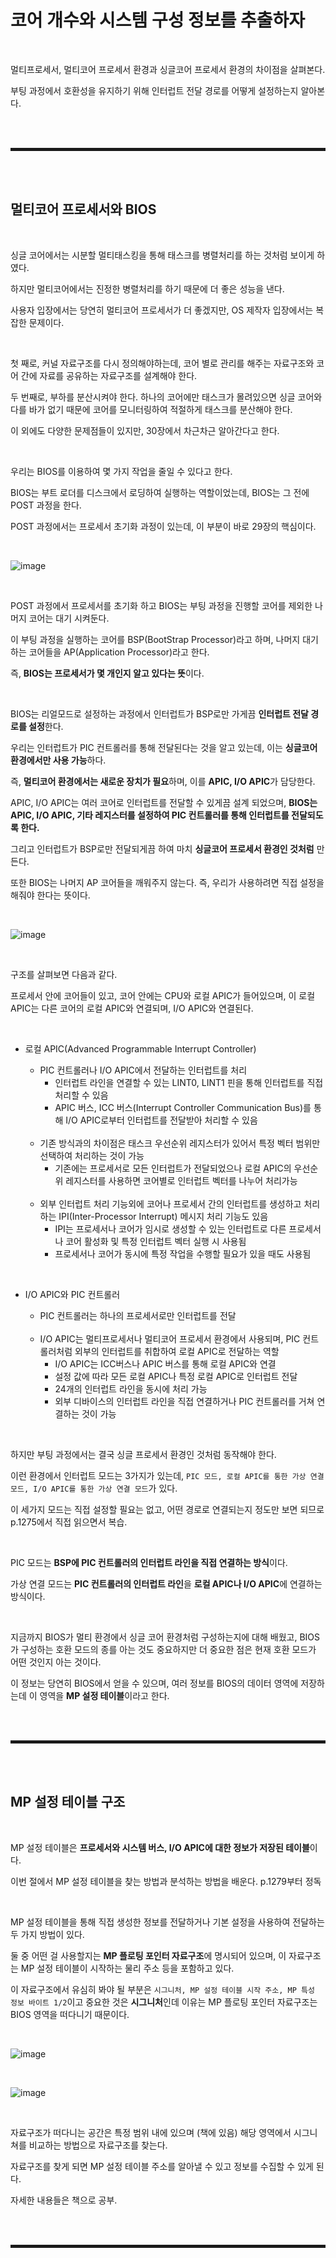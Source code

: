 # 코어 개수와 시스템 구성 정보를 추출하자

<br>

멀티프로세서, 멀티코어 프로세서 환경과 싱글코어 프로세서 환경의 차이점을 살펴본다.

부팅 과정에서 호환성을 유지하기 위해 인터럽트 전달 경로를 어떻게 설정하는지 알아본다.

<br><br>
<hr style="border: 2px solid;">
<br><br>

## 멀티코어 프로세서와 BIOS

<br>

싱글 코어에서는 시분할 멀티태스킹을 통해 태스크를 병렬처리를 하는 것처럼 보이게 하였다.

하지만 멀티코어에서는 진정한 병렬처리를 하기 때문에 더 좋은 성능을 낸다.

사용자 입장에서는 당연히 멀티코어 프로세서가 더 좋겠지만, OS 제작자 입장에서는 복잡한 문제이다.

<br>

첫 째로, 커널 자료구조를 다시 정의해야하는데, 코어 별로 관리를 해주는 자료구조와 코어 간에 자료를 공유하는 자료구조를 설계해야 한다.

두 번째로, 부하를 분산시켜야 한다. 하나의 코어에만 태스크가 몰려있으면 싱글 코어와 다를 바가 없기 때문에 코어를 모니터링하여 적절하게 태스크를 분산해야 한다.

이 외에도 다양한 문제점들이 있지만, 30장에서 차근차근 알아간다고 한다.

<br>

우리는 BIOS를 이용하여 몇 가지 작업을 줄일 수 있다고 한다.

BIOS는 부트 로더를 디스크에서 로딩하여 실행하는 역할이었는데, BIOS는 그 전에 POST 과정을 한다.

POST 과정에서는 프로세서 초기화 과정이 있는데, 이 부분이 바로 29장의 핵심이다.

<br>

![image](https://user-images.githubusercontent.com/52172169/205571235-71a7f631-c678-4987-a0cc-6c5b817e0dcb.png)

<br>

POST 과정에서 프로세서를 초기화 하고 BIOS는 부팅 과정을 진행할 코어를 제외한 나머지 코어는 대기 시켜둔다.

이 부팅 과정을 실행하는 코어를 BSP(BootStrap Processor)라고 하며, 나머지 대기하는 코어들을 AP(Application Processor)라고 한다.

즉, **BIOS는 프로세서가 몇 개인지 알고 있다는 뜻**이다.

<br>

BIOS는 리얼모드로 설정하는 과정에서 인터럽트가 BSP로만 가게끔 **인터럽트 전달 경로를 설정**한다.

우리는 인터럽트가 PIC 컨트롤러를 통해 전달된다는 것을 알고 있는데, 이는 **싱글코어 환경에서만 사용 가능**하다.

즉, **멀티코어 환경에서는 새로운 장치가 필요**하며, 이를 **APIC, I/O APIC**가 담당한다.

APIC, I/O APIC는 여러 코어로 인터럽트를 전달할 수 있게끔 설계 되었으며, **BIOS는 APIC, I/O APIC, 기타 레지스터를 설정하여 PIC 컨트롤러를 통해 인터럽트를 전달되도록 한다.**

그리고 인터럽트가 BSP로만 전달되게끔 하여 마치 **싱글코어 프로세서 환경인 것처럼** 만든다.

또한 BIOS는 나머지 AP 코어들을 깨워주지 않는다. 즉, 우리가 사용하려면 직접 설정을 해줘야 한다는 뜻이다.

<br>

![image](https://user-images.githubusercontent.com/52172169/205576431-f452dd87-0606-4702-878a-b07a94cf28a6.png)

<br>

구조를 살펴보면 다음과 같다.

프로세서 안에 코어들이 있고, 코어 안에는 CPU와 로컬 APIC가 들어있으며, 이 로컬 APIC는 다른 코어의 로컬 APIC와 연결되며, I/O APIC와 연결된다.

<br>

+ 로컬 APIC(Advanced Programmable Interrupt Controller)
  + PIC 컨트롤러나 I/O APIC에서 전달하는 인터럽트를 처리
    + 인터럽트 라인을 연결할 수 있는 LINT0, LINT1 핀을 통해 인터럽트를 직접 처리할 수 있음 
    + APIC 버스, ICC 버스(Interrupt Controller Communication Bus)를 통해 I/O APIC로부터 인터럽트를 전달받아 처리할 수 있음
  
  <br>
  
  + 기존 방식과의 차이점은 태스크 우선순위 레지스터가 있어서 특정 벡터 범위만 선택하여 처리하는 것이 가능
    + 기존에는 프로세서로 모든 인터럽트가 전달되었으나 로컬 APIC의 우선순위 레지스터를 사용하면 코어별로 인터럽트 벡터를 나누어 처리가능
  
  <br>
  
  + 외부 인터럽트 처리 기능외에 코어나 프로세서 간의 인터럽트를 생성하고 처리하는 IPI(Inter-Processor Interrupt) 메시지 처리 기능도 있음
    + IPI는 프로세서나 코어가 임시로 생성할 수 있는 인터럽트로 다른 프로세서나 코어 활성화 및 특정 인터럽트 벡터 실행 시 사용됨
    + 프로세서나 코어가 동시에 특정 작업을 수행할 필요가 있을 때도 사용됨   

<br>

+ I/O APIC와 PIC 컨트롤러
  + PIC 컨트롤러는 하나의 프로세서로만 인터럽트를 전달
  
  <br>
  
  + I/O APIC는 멀티프로세서나 멀티코어 프로세서 환경에서 사용되며, PIC 컨트롤러처럼 외부의 인터럽트를 취합하여 로컬 APIC로 전달하는 역할
    + I/O APIC는 ICC버스나 APIC 버스를 통해 로컬 APIC와 연결
    + 설정 값에 따라 모든 로컬 APIC나 특정 로컬 APIC로 인터럽트 전달
    + 24개의 인터럽트 라인을 동시에 처리 가능
    + 외부 디바이스의 인터럽트 라인을 직접 연결하거나 PIC 컨트롤러를 거쳐 연결하는 것이 가능

<br>

하지만 부팅 과정에서는 결국 싱글 프로세서 환경인 것처럼 동작해야 한다.

이런 환경에서 인터럽트 모드는 3가지가 있는데, ```PIC 모드, 로컬 APIC를 통한 가상 연결 모드, I/O APIC를 통한 가상 연결 모드```가 있다.

이 세가지 모드는 직접 설정할 필요는 없고, 어떤 경로로 연결되는지 정도만 보면 되므로 p.1275에서 직접 읽으면서 복습.

<br>

PIC 모드는 **BSP에 PIC 컨트롤러의 인터럽트 라인을 직접 연결하는 방식**이다.

가상 연결 모드는 **PIC 컨트롤러의 인터럽트 라인**을 **로컬 APIC나 I/O APIC**에 연결하는 방식이다.

<br>

지금까지 BIOS가 멀티 환경에서 싱글 코어 환경처럼 구성하는지에 대해 배웠고, BIOS가 구성하는 호환 모드의 종를 아는 것도 중요하지만 더 중요한 점은 현재 호환 모드가 어떤 것인지 아는 것이다.
 
이 정보는 당연히 BIOS에서 얻을 수 있으며, 여러 정보를 BIOS의 데이터 영역에 저장하는데 이 영역을 **MP 설정 테이블**이라고 한다. 

<br><br>
<hr style="border: 2px solid;">
<br><br>

## MP 설정 테이블 구조

<br>

MP 설정 테이블은 **프로세서와 시스템 버스, I/O APIC에 대한 정보가 저장된 테이블**이다.

이번 절에서 MP 설정 테이블을 찾는 방법과 분석하는 방법을 배운다. p.1279부터 정독

<br>

MP 설정 테이블을 통해 직접 생성한 정보를 전달하거나 기본 설정을 사용하여 전달하는 두 가지 방법이 있다.

둘 중 어떤 걸 사용할지는 **MP 플로팅 포인터 자료구조**에 명시되어 있으며, 이 자료구조는 MP 설정 테이블이 시작하는 물리 주소 등을 포함하고 있다.

이 자료구조에서 유심히 봐야 될 부분은 ```시그니처, MP 설정 테이블 시작 주소, MP 특성 정보 바이트 1/2```이고 중요한 것은 **시그니처**인데 이유는 MP 플로팅 포인터 자료구조는 BIOS 영역을 떠다니기 때문이다.

<br>

![image](https://user-images.githubusercontent.com/52172169/205593671-37c1d39f-3e18-4c5c-bb0e-6b467f38d32b.png)

<br>

![image](https://user-images.githubusercontent.com/52172169/205593696-87b27862-1549-45f1-ac12-43b394649513.png)

<br>

자료구조가 떠다니는 공간은 특정 범위 내에 있으며 (책에 있음) 해당 영역에서 시그니쳐를 비교하는 방법으로 자료구조를 찾는다.

자료구조를 찾게 되면 MP 설정 테이블 주소를 알아낼 수 있고 정보를 수집할 수 있게 된다.

자세한 내용들은 책으로 공부.

<br><br>
<hr style="border: 2px solid;">
<br><br>
